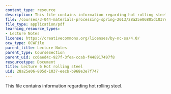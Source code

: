 ```yaml
---
content_type: resource
description: This file contains information regarding hot rolling steel.
file: /courses/3-044-materials-processing-spring-2013/28a25e06805d1037eecbb968e3e7f747_MIT3_044S13_Lec06.pdf
file_type: application/pdf
learning_resource_types:
- Lecture Notes
license: https://creativecommons.org/licenses/by-nc-sa/4.0/
ocw_type: OCWFile
parent_title: Lecture Notes
parent_type: CourseSection
parent_uid: cc6aed4c-927f-3fea-ccab-f448917497f8
resourcetype: Document
title: Lecture 6 Hot rolling steel
uid: 28a25e06-805d-1037-eecb-b968e3e7f747
---
```

This file contains information regarding hot rolling steel.